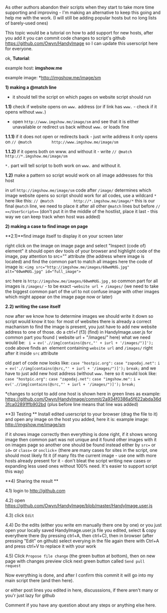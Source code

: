 As other authors abandon their scripts when they start to take more time supporting and improving - I'm making an alternative to keep this going and help me with the work. (I will still be adding popular hosts but no long lists of barely-used ones)

This topic would be a tutorial on how to add support for new hosts, after you add it you can commit code changes to script's github https://github.com/Owyn/HandyImage so I can update this userscript here for everyone.

ok, **Tutorial**:

example host: **imgshow.me**

example image: *http://imgshow.me/image/sm

**1) making a @match line**

- it should tell the script on which pages on website script should run

**1.1)** check if website opens on `www.` address (or if link has `www.` - check if it opens without `www.`)

- open `http://www.imgshow.me/image/sm` and see that it is either unavailable or redirect us back without `www.` or loads fine

**1.1.1)** if it does not open or redirects back - just write address it only opens on
    `// @match         http://www.imgshow.me/image/sm`

**1.1.2)** if it opens both on www. and without it - write
    `// @match         http://*.imgshow.me/image/sm`

`*.` part will tell script to both work on `www.` and without it.

**1.2)** make a pattern so script would work on all image addresses for this host

in url `http://imgshow.me/image/sm` code after `/image/` determines which image website opens so script should work for all codes, use a wildcard `*` here like this:
    `// @match         http://*.imgshow.me/image/*`
this is our final `@match` line, we need to place it after all other `@match` lines but before `// ==/UserScript==` (don't put it in the middle of the hostlist, place it last - this way we can keep track when host was added)

**2) making a case to find image on page**

**2.1)**find image itself to display it on your screen later

right click on the image on image page and select "Inspect (code of) element"
it should open dev tools of your browser and highlight code of the image, pay attention to src="" attribute (the address where image is located) and find the common part to match all images
here the code of image is:
    `<img src="http://imgshow.me/images/60wmMdG.jpg" alt="60wmMdG.jpg" id="full_image">`

src here is `http://imgshow.me/images/60wmMdG.jpg` , so common part for all images is `/images/` - to be exact -`website url + /images/` (we need to take the biggest common part of the url to not confuse image with other images which might appear on the image page now or later)

**2.2) writing the case itself**

now after we know how to determine images we should write it down so script would know it too:
for most of websites there is already a correct machanism to find the image is present, you just have to add new website address to one of those.
do a ctrl+f (f3) (find) in HandyImage.user.js for common part you found ( website url + "/images/" here)
what we need would be: 
   ` i = ev('.//img[contains(@src,"' + iurl + '/images/")]');`
code above finds an <img> element containing `website url` and `/images/` right after it inside `src` attribute

old part of code now looks like:
    `case "hostpic.org":`
	`case "zapodaj.net":`
		`i = ev('.//img[contains(@src,"' + iurl + '/images/")]');`
		`break;`
and we have to just add new host address (without `www.` here so it would look like:
    `case "hostpic.org":`
	`case "zapodaj.net":`
	`case "imgshow.me":`
		`i = ev('.//img[contains(@src,"' + iurl + '/images/")]');`
		`break;`

*changes to script to add one host is shown here in green lines as example: https://github.com/Owyn/HandyImage/commit/2a934f0386a5f622abda36d3fca02891ffb902bd (plus before line means that line was added)

**3) Testing **
Install edited userscript to your browser (drag the file to it) and open any image on the host you added, here it is: 
example image: http://imgshow.me/image/sm

if it shows image correctly then everything is done right, if it shows wrong image then common part was not unique and it found other images with it on images page so another one should be found instead either by `src=` or `id=` or `class=` or `onclick`= (there are many cases for sites in the script, one should most likely fit it (if many fits the current image - use one with more hosts already present for it - don't bleat the script writing new cases or expanding less used ones without 100% need. It's easier to support script this way)

**4) Sharing the result **

4.1) login to http://github.com

4.2) open https://github.com/Owyn/HandyImage/blob/master/HandyImage.user.js

4.3) click `Edit`

4.4) Do the edits (either you write em manually there one by one) or you just open your locally saved HandyImage.user.js file you edited, select & copy everythere there (by pressing ctrl+A, then ctrl+C), then in browser (after pressing "Edit" on github) select everying in the file again there with Ctrl+A and press ctrl+V to replace it with your work

4.5) Click `Propose file change` (the green button at bottom), then on new page with changes preview click next green button called `Send pull request`


Now everything is done, and after I confirm this commit it will go into my main script there (and then here).

or either post lines you edited in here, discusssions, if there aren't many or you'r just lazy for github


Comment if you have any question about any steps or anything else here.

